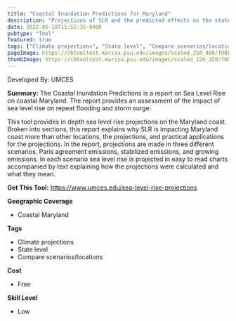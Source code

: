 ```yaml
---
title: "Coastal Inundation Predictions for Maryland"
description: "Projections of SLR and the predicted effects on the state of Maryland"
date: 2022-05-19T11:52:35-0400
pubtype: "Tool"
featured: true
tags: ["Climate projections", "State level", "Compare scenarios/locations"]
pageImage: https://cbtooltest.marisa.psu.edu/images/scaled_250_400/TOOLID_22.0_ScreenCapture-1.png
thumbImage: https://cbtooltest.marisa.psu.edu/images/scaled_156_250/TOOLID_22.0_ScreenCapture-1.png
---
```

Developed By: UMCES

**Summary:** The Coastal Inundation Predictions is a report on Sea Level Rise on coastal Maryland. The report provides an assessment of the impact of sea level rise on repeat flooding and storm surge.

This tool provides in depth sea level rise projections on the Maryland coast. Broken into sections, this report explains why SLR is impacting Maryland coast more than other locations, the projections, and practical applications for the projections. In the report, projections are made in three different scenarios, Paris agreement emissions, stabilized emissions, and growing emissions. In each scenario sea level rise is projected in easy to read charts accompanied by text explaining how the projections were calculated and what they mean. 

__**Get This Tool:**__ https://www.umces.edu/sea-level-rise-projections

__**Geographic Coverage**__
- Coastal Maryland

__**Tags**__
-  Climate projections
-  State level
-  Compare scenarios/locations

__**Cost**__
- Free

__**Skill Level**__
- Low
